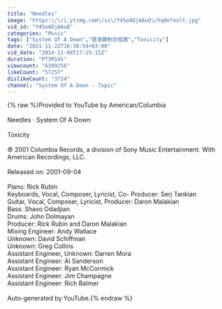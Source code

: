 ```yaml
---
title: "Needles"
image: "https:\/\/i.ytimg.com\/vi\/Y45oADjAAuQ\/hqdefault.jpg"
vid_id: "Y45oADjAAuQ"
categories: "Music"
tags: ["System Of A Down","墮落體制合唱團","Toxicity"]
date: "2021-11-22T16:38:54+03:00"
vid_date: "2014-11-08T17:25:15Z"
duration: "PT3M14S"
viewcount: "6399256"
likeCount: "57257"
dislikeCount: "3724"
channel: "System Of A Down - Topic"
---
```

{% raw %}Provided to YouTube by American/Columbia<br /><br />Needles · System Of A Down<br /><br />Toxicity<br /><br />℗ 2001 Columbia Records, a division of Sony Music Entertainment. With American Recordings, LLC.<br /><br />Released on: 2001-09-04<br /><br />Piano: Rick Rubin<br />Keyboards, Vocal, Composer, Lyricist, Co- Producer: Serj Tankian<br />Guitar, Vocal, Composer, Lyricist, Producer: Daron Malakian<br />Bass: Shavo Odadjian<br />Drums: John Dolmayan<br />Producer: Rick Rubin and Daron Malakian<br />Mixing  Engineer: Andy Wallace<br />Unknown: David Schiffman<br />Unknown: Greg Collins<br />Assistant  Engineer, Unknown: Darren Mora<br />Assistant  Engineer: Al Sanderson<br />Assistant  Engineer: Ryan McCormick<br />Assistant  Engineer: Jim Champagne<br />Assistant  Engineer: Rich Balmer<br /><br />Auto-generated by YouTube.{% endraw %}
